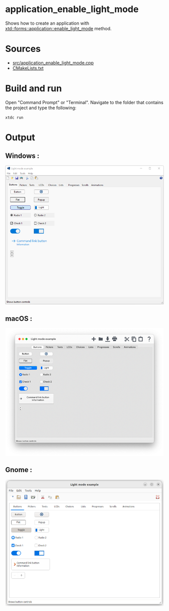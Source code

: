 # application_enable_light_mode

Shows how to create an application with  [xtd::forms::application::enable_light_mode](https://gammasoft71.github.io/xtd/reference_guides/latest/classxtd_1_1forms_1_1application.html#ac6f2defe8e2722b0fb450f5ae6a2f28d) method.

# Sources

* [src/application_enable_light_mode.cpp](src/application_enable_light_mode.cpp)
* [CMakeLists.txt](CMakeLists.txt)

# Build and run

Open "Command Prompt" or "Terminal". Navigate to the folder that contains the project and type the following:

```shell
xtdc run
```

# Output

## Windows :

![Screenshot](../../../../docs/pictures/examples/application_enable_light_mode_w.png)

## macOS :

![Screenshot](../../../../docs/pictures/examples/application_enable_light_mode_m.png)

## Gnome :

![Screenshot](../../../../docs/pictures/examples/application_enable_light_mode_g.png)

